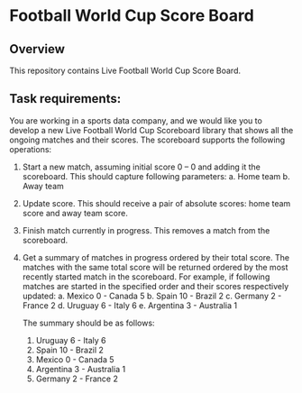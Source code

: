 # Football World Cup Score Board

## Overview
This repository contains Live Football World Cup Score Board.

## Task requirements:
You are working in a sports data company, and we would like you to develop a new Live Football World Cup Scoreboard library that shows all the ongoing matches and their scores.
The scoreboard supports the following operations:
1. Start a new match, assuming initial score 0 – 0 and adding it the scoreboard.
   This should capture following parameters:
   a. Home team
   b. Away team
2. Update score. This should receive a pair of absolute scores: home team score and away team score.
3. Finish match currently in progress. This removes a match from the scoreboard.
4. Get a summary of matches in progress ordered by their total score. The matches with the same total score will be returned ordered by the most recently started match in 
   the scoreboard.
   For example, if following matches are started in the specified order and their scores respectively updated:
   a. Mexico 0 - Canada 5
   b. Spain 10 - Brazil 2
   c. Germany 2 - France 2
   d. Uruguay 6 - Italy 6
   e. Argentina 3 - Australia 1

   The summary should be as follows:
   1. Uruguay 6 - Italy 6
   2. Spain 10 - Brazil 2
   3. Mexico 0 - Canada 5
   4. Argentina 3 - Australia 1
   5. Germany 2 - France 2
